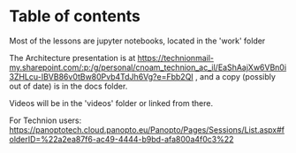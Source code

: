 # Table of contents

Most of the lessons are jupyter notebooks, located in the 'work' folder

The Architecture presentation is at https://technionmail-my.sharepoint.com/:p:/g/personal/cnoam_technion_ac_il/EaShAajXw6VBn0i3ZHLcu-IBVB86v0tBw80Pvb4TdJh6Vg?e=Fbb2QI , and a copy (possibly out of date) is in the docs folder.

Videos will be in the 'videos' folder or linked from there.

For Technion users:   https://panoptotech.cloud.panopto.eu/Panopto/Pages/Sessions/List.aspx#folderID=%22a2ea87f6-ac49-4444-b9bd-afa800a4f0c3%22



